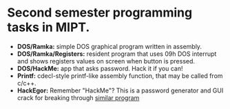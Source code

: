 # Second semester programming tasks in MIPT.
- **DOS/Ramka:** simple DOS graphical program written in assembly.
- **DOS/Ramka/Registers:** resident program that uses 09h DOS interrupt and shows registers values on screen when button is pressed.
- **DOS/HackMe:** app that asks password. Hack it if you can!
- **Printf:** cdecl-style printf-like assembly function, that may be called from c/c++.
- **HackEgor:** Remember "HackMe"? This is a password generator and GUI crack for breaking through [similar program](https://github.com/Krym4s/passhack)
